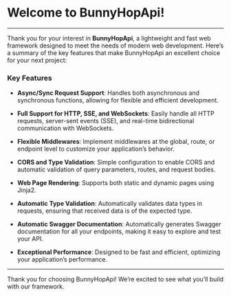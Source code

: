 # Welcome to BunnyHopApi!

---

Thank you for your interest in **BunnyHopApi**, a lightweight and fast web framework designed to meet the needs of modern web development. Here’s a summary of the key features that make BunnyHopApi an excellent choice for your next project:

### Key Features

- **Async/Sync Request Support**: Handles both asynchronous and synchronous functions, allowing for flexible and efficient development.

- **Full Support for HTTP, SSE, and WebSockets**: Easily handle all HTTP requests, server-sent events (SSE), and real-time bidirectional communication with WebSockets.

- **Flexible Middlewares**: Implement middlewares at the global, route, or endpoint level to customize your application’s behavior.

- **CORS and Type Validation**: Simple configuration to enable CORS and automatic validation of query parameters, routes, and request bodies.

- **Web Page Rendering**: Supports both static and dynamic pages using Jinja2.

- **Automatic Type Validation**: Automatically validates data types in requests, ensuring that received data is of the expected type.

- **Automatic Swagger Documentation**: Automatically generates Swagger documentation for all your endpoints, making it easy to explore and test your API.

- **Exceptional Performance**: Designed to be fast and efficient, optimizing your application’s performance.

---

Thank you for choosing BunnyHopApi! We’re excited to see what you’ll build with our framework.
